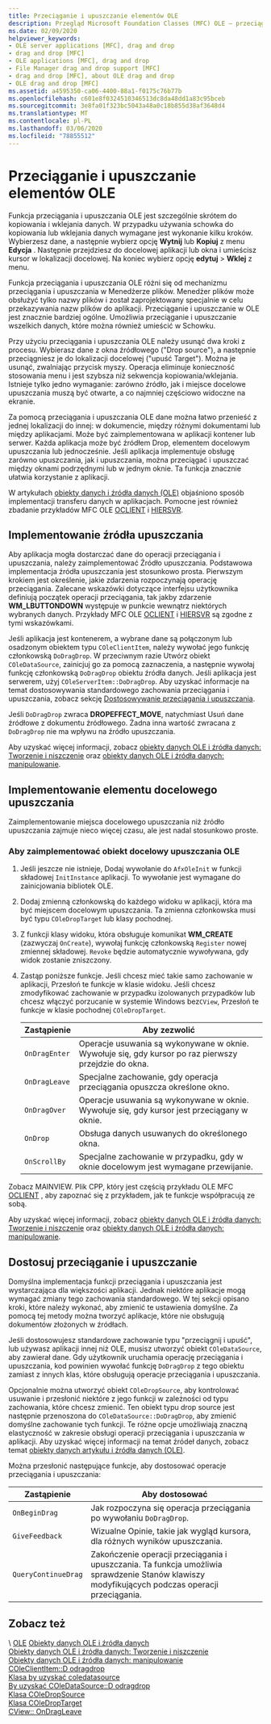 ```yaml
---
title: Przeciąganie i upuszczanie elementów OLE
description: Przegląd Microsoft Foundation Classes (MFC) OLE — przeciąganie i upuszczanie, jak zaimplementować Źródło upuszczania, miejsce docelowe upuszczania oraz jak dostosować przeciąganie i upuszczanie.
ms.date: 02/09/2020
helpviewer_keywords:
- OLE server applications [MFC], drag and drop
- drag and drop [MFC]
- OLE applications [MFC], drag and drop
- File Manager drag and drop support [MFC]
- drag and drop [MFC], about OLE drag and drop
- OLE drag and drop [MFC]
ms.assetid: a4595350-ca06-4400-88a1-f0175c76b77b
ms.openlocfilehash: c601e8f0324510346513dc8da48dd1a83c95bceb
ms.sourcegitcommit: 3e8fa01f323bc5043a48a0c18b855d38af3648d4
ms.translationtype: MT
ms.contentlocale: pl-PL
ms.lasthandoff: 03/06/2020
ms.locfileid: "78855512"
---
```

# <a name="ole-drag-and-drop"></a>Przeciąganie i upuszczanie elementów OLE

Funkcja przeciągania i upuszczania OLE jest szczególnie skrótem do kopiowania i wklejania danych. W przypadku używania schowka do kopiowania lub wklejania danych wymagane jest wykonanie kilku kroków. Wybierzesz dane, a następnie wybierz opcję **Wytnij** lub **Kopiuj** z menu **Edycja** . Następnie przejdziesz do docelowej aplikacji lub okna i umieścisz kursor w lokalizacji docelowej. Na koniec wybierz opcję **edytuj** > **Wklej** z menu.

Funkcja przeciągania i upuszczania OLE różni się od mechanizmu przeciągania i upuszczania w Menedżerze plików. Menedżer plików może obsłużyć tylko nazwy plików i został zaprojektowany specjalnie w celu przekazywania nazw plików do aplikacji. Przeciąganie i upuszczanie w OLE jest znacznie bardziej ogólne. Umożliwia przeciąganie i upuszczanie wszelkich danych, które można również umieścić w Schowku.

Przy użyciu przeciągania i upuszczania OLE należy usunąć dwa kroki z procesu. Wybierasz dane z okna źródłowego ("Drop source"), a następnie przeciągniesz je do lokalizacji docelowej ("upuść Target"). Można je usunąć, zwalniając przycisk myszy. Operacja eliminuje konieczność stosowania menu i jest szybsza niż sekwencja kopiowania/wklejania. Istnieje tylko jedno wymaganie: zarówno źródło, jak i miejsce docelowe upuszczania muszą być otwarte, a co najmniej częściowo widoczne na ekranie.

Za pomocą przeciągania i upuszczania OLE dane można łatwo przenieść z jednej lokalizacji do innej: w dokumencie, między różnymi dokumentami lub między aplikacjami. Może być zaimplementowana w aplikacji kontener lub serwer. Każda aplikacja może być źródłem Drop, elementem docelowym upuszczania lub jednocześnie. Jeśli aplikacja implementuje obsługę zarówno upuszczania, jak i upuszczania, można przeciągać i upuszczać między oknami podrzędnymi lub w jednym oknie. Ta funkcja znacznie ułatwia korzystanie z aplikacji.

W artykułach [obiekty danych i źródła danych (OLE)](../mfc/data-objects-and-data-sources-ole.md) objaśniono sposób implementacji transferu danych w aplikacjach. Pomocne jest również zbadanie przykładów MFC OLE [OCLIENT](../overview/visual-cpp-samples.md) i [HIERSVR](../overview/visual-cpp-samples.md).

## <a name="implement-a-drop-source"></a>Implementowanie źródła upuszczania

Aby aplikacja mogła dostarczać dane do operacji przeciągania i upuszczania, należy zaimplementować Źródło upuszczania. Podstawowa implementacja źródła upuszczania jest stosunkowo prosta. Pierwszym krokiem jest określenie, jakie zdarzenia rozpoczynają operację przeciągania. Zalecane wskazówki dotyczące interfejsu użytkownika definiują początek operacji przeciągania, tak jakby zdarzenie **WM_LBUTTONDOWN** występuje w punkcie wewnątrz niektórych wybranych danych. Przykłady MFC OLE [OCLIENT](../overview/visual-cpp-samples.md) i [HIERSVR](../overview/visual-cpp-samples.md) są zgodne z tymi wskazówkami.

Jeśli aplikacja jest kontenerem, a wybrane dane są połączonym lub osadzonym obiektem typu `COleClientItem`, należy wywołać jego funkcję członkowską `DoDragDrop`. W przeciwnym razie Utwórz obiekt `COleDataSource`, zainicjuj go za pomocą zaznaczenia, a następnie wywołaj funkcję członkowską `DoDragDrop` obiektu źródła danych. Jeśli aplikacja jest serwerem, użyj `COleServerItem::DoDragDrop`. Aby uzyskać informacje na temat dostosowywania standardowego zachowania przeciągania i upuszczania, zobacz sekcję [Dostosowywanie przeciągania i upuszczania](#customize-drag-and-drop).

Jeśli `DoDragDrop` zwraca **DROPEFFECT_MOVE**, natychmiast Usuń dane źródłowe z dokumentu źródłowego. Żadna inna wartość zwracana z `DoDragDrop` nie ma wpływu na źródło upuszczania.

Aby uzyskać więcej informacji, zobacz [obiekty danych OLE i źródła danych: Tworzenie i niszczenie](../mfc/data-objects-and-data-sources-creation-and-destruction.md) oraz [obiekty danych OLE i źródła danych: manipulowanie](../mfc/data-objects-and-data-sources-manipulation.md)\.

## <a name="implement-a-drop-target"></a>Implementowanie elementu docelowego upuszczania

Zaimplementowanie miejsca docelowego upuszczania niż źródło upuszczania zajmuje nieco więcej czasu, ale jest nadal stosunkowo proste.

### <a name="to-implement-an-ole-drop-target"></a>Aby zaimplementować obiekt docelowy upuszczania OLE

1. Jeśli jeszcze nie istnieje, Dodaj wywołanie do `AfxOleInit` w funkcji składowej `InitInstance` aplikacji. To wywołanie jest wymagane do zainicjowania bibliotek OLE.

1. Dodaj zmienną członkowską do każdego widoku w aplikacji, która ma być miejscem docelowym upuszczania. Ta zmienna członkowska musi być typu `COleDropTarget` lub klasy pochodnej.

1. Z funkcji klasy widoku, która obsługuje komunikat **WM_CREATE** (zazwyczaj `OnCreate`), wywołaj funkcję członkowską `Register` nowej zmiennej składowej. `Revoke` będzie automatycznie wywoływana, gdy widok zostanie zniszczony.

1. Zastąp poniższe funkcje. Jeśli chcesz mieć takie samo zachowanie w aplikacji, Przesłoń te funkcje w klasie widoku. Jeśli chcesz zmodyfikować zachowanie w przypadku izolowanych przypadków lub chcesz włączyć porzucanie w systemie Windows bez`CView`, Przesłoń te funkcje w klasie pochodnej `COleDropTarget`.

   | Zastąpienie | Aby zezwolić |
   | -------- | -------- |
   | `OnDragEnter` | Operacje usuwania są wykonywane w oknie. Wywołuje się, gdy kursor po raz pierwszy przejdzie do okna. |
   | `OnDragLeave` | Specjalne zachowanie, gdy operacja przeciągania opuszcza określone okno. |
   | `OnDragOver` | Operacje usuwania są wykonywane w oknie. Wywołuje się, gdy kursor jest przeciągany w oknie. |
   | `OnDrop` | Obsługa danych usuwanych do określonego okna. |
   | `OnScrollBy` | Specjalne zachowanie w przypadku, gdy w oknie docelowym jest wymagane przewijanie. |

Zobacz MAINVIEW. Plik CPP, który jest częścią przykładu OLE MFC [OCLIENT](../overview/visual-cpp-samples.md) , aby zapoznać się z przykładem, jak te funkcje współpracują ze sobą.

Aby uzyskać więcej informacji, zobacz [obiekty danych OLE i źródła danych: Tworzenie i niszczenie](../mfc/data-objects-and-data-sources-creation-and-destruction.md) oraz [obiekty danych OLE i źródła danych: manipulowanie](../mfc/data-objects-and-data-sources-manipulation.md)\.

## <a name="customize-drag-and-drop"></a>Dostosuj przeciąganie i upuszczanie

Domyślna implementacja funkcji przeciągania i upuszczania jest wystarczająca dla większości aplikacji. Jednak niektóre aplikacje mogą wymagać zmiany tego zachowania standardowego. W tej sekcji opisano kroki, które należy wykonać, aby zmienić te ustawienia domyślne. Za pomocą tej metody można tworzyć aplikacje, które nie obsługują dokumentów złożonych w źródłach.

Jeśli dostosowujesz standardowe zachowanie typu "przeciągnij i upuść", lub używasz aplikacji innej niż OLE, musisz utworzyć obiekt `COleDataSource`, aby zawierał dane. Gdy użytkownik uruchamia operację przeciągania i upuszczania, kod powinien wywołać funkcję `DoDragDrop` z tego obiektu zamiast z innych klas, które obsługują operacje przeciągania i upuszczania.

Opcjonalnie można utworzyć obiekt `COleDropSource`, aby kontrolować usuwanie i przesłonić niektóre z jego funkcji w zależności od typu zachowania, które chcesz zmienić. Ten obiekt typu drop source jest następnie przenoszona do `COleDataSource::DoDragDrop`, aby zmienić domyślne zachowanie tych funkcji. Te różne opcje umożliwiają znaczną elastyczność w zakresie obsługi operacji przeciągania i upuszczania w aplikacji. Aby uzyskać więcej informacji na temat źródeł danych, zobacz temat [obiekty danych artykułu i źródła danych (OLE)](../mfc/data-objects-and-data-sources-ole.md).

Można przesłonić następujące funkcje, aby dostosować operacje przeciągania i upuszczania:

| Zastąpienie | Aby dostosować |
| -------- | ------------ |
| `OnBeginDrag` | Jak rozpoczyna się operacja przeciągania po wywołaniu `DoDragDrop`. |
| `GiveFeedback` | Wizualne Opinie, takie jak wygląd kursora, dla różnych wyników upuszczania. |
| `QueryContinueDrag` | Zakończenie operacji przeciągania i upuszczania. Ta funkcja umożliwia sprawdzenie Stanów klawiszy modyfikujących podczas operacji przeciągania. |

## <a name="see-also"></a>Zobacz też

\ [OLE](../mfc/ole-in-mfc.md)
[Obiekty danych OLE i źródła danych](../mfc/data-objects-and-data-sources-ole.md)\
[Obiekty danych OLE i źródła danych: Tworzenie i niszczenie](../mfc/data-objects-and-data-sources-creation-and-destruction.md)\
[Obiekty danych OLE i źródła danych: manipulowanie](../mfc/data-objects-and-data-sources-manipulation.md)\
[COleClientItem::D odragdrop](../mfc/reference/coleclientitem-class.md#dodragdrop)\
[Klasa by uzyskać coledatasource](../mfc/reference/coledatasource-class.md)\
[By uzyskać COleDataSource::D odragdrop](../mfc/reference/coledatasource-class.md#dodragdrop)\
[Klasa COleDropSource](../mfc/reference/coledropsource-class.md)\
[Klasa COleDropTarget](../mfc/reference/coledroptarget-class.md)\
[CView:: OnDragLeave](../mfc/reference/cview-class.md#ondragleave)
